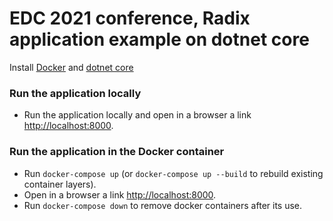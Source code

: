 # EDC 2021 conference, Radix application example on dotnet core

Install [Docker](https://docs.docker.com/get-docker/) and [dotnet core](https://docs.microsoft.com/en-us/dotnet/core/install/)

### Run the application locally
* Run the application locally and open in a browser a link [http://localhost:8000](http://localhost:8000).

### Run the application in the Docker container
* Run `docker-compose up` (or `docker-compose up --build` to rebuild existing container layers).
* Open in a browser a link [http://localhost:8000](http://localhost:8000/).
* Run `docker-compose down` to remove docker containers after its use.
